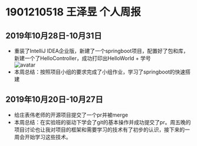 # 1901210518 王泽昱 个人周报
## 2019年10月28日-10月31日
* 重装了IntelliJ IDEA企业版，新建了一个springboot项目，配置好了包和库，新建一个了HelloController，成功打印出HelloWorld + 学号  
![avatar](../../../../1.png)
* 本周总结：按照项目小组的要求完成了小组作业，学习了springboot的快速搭建
## 2019年10月20日-10月27日
* 给庄表伟老师的开源项目提交了一个pr并被merge
* 本周总结：在实验班的驱动下学会了git的基本操作并成功提交了pr。周五晚的项目讨论也让我对项目的框架和需要学习的技术有了初步的认识，接下来的一周会开始学习这些技术。